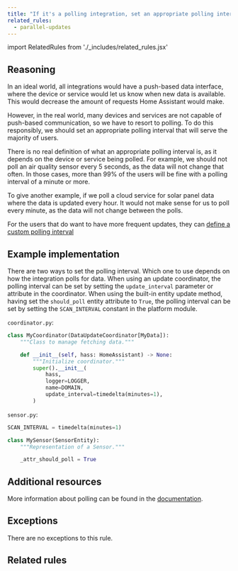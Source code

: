 ```yaml
---
title: "If it's a polling integration, set an appropriate polling interval (IQS008)"
related_rules:
  - parallel-updates
---
```

import RelatedRules from './_includes/related_rules.jsx'

## Reasoning

In an ideal world, all integrations would have a push-based data interface, where the device or service would let us know when new data is available.
This would decrease the amount of requests Home Assistant would make.

However, in the real world, many devices and services are not capable of push-based communication, so we have to resort to polling.
To do this responsibly, we should set an appropriate polling interval that will serve the majority of users.

There is no real definition of what an appropriate polling interval is, as it depends on the device or service being polled.
For example, we should not poll an air quality sensor every 5 seconds, as the data will not change that often.
In those cases, more than 99% of the users will be fine with a polling interval of a minute or more.

To give another example, if we poll a cloud service for solar panel data where the data is updated every hour.
It would not make sense for us to poll every minute, as the data will not change between the polls.

For the users that do want to have more frequent updates, they can [define a custom polling interval](https://www.home-assistant.io/common-tasks/general/#defining-a-custom-polling-interval)

## Example implementation

There are two ways to set the polling interval.
Which one to use depends on how the integration polls for data.
When using an update coordinator, the polling interval can be set by setting the `update_interval` parameter or attribute in the coordinator.
When using the built-in entity update method, having set the `should_poll` entity attribute to `True`, the polling interval can be set by setting the `SCAN_INTERVAL` constant in the platform module.

`coordinator.py`:
```python {10} showLineNumbers
class MyCoordinator(DataUpdateCoordinator[MyData]):
    """Class to manage fetching data."""

    def __init__(self, hass: HomeAssistant) -> None:
        """Initialize coordinator."""
        super().__init__(
            hass,
            logger=LOGGER,
            name=DOMAIN,
            update_interval=timedelta(minutes=1),
        )
```

`sensor.py`:
```python {1} showLineNumbers
SCAN_INTERVAL = timedelta(minutes=1)

class MySensor(SensorEntity):
    """Representation of a Sensor."""

    _attr_should_poll = True
```

## Additional resources

More information about polling can be found in the [documentation](../../../integration_fetching_data).

## Exceptions

There are no exceptions to this rule.

## Related rules

<RelatedRules relatedRules={frontMatter.related_rules}></RelatedRules>